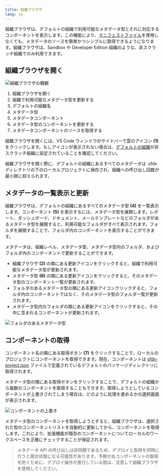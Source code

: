 ```yaml
---
title: 組織ブラウザ
lang: ja
---
```


組織ブラウザは、デフォルトの組織で利用可能なメタデータ型とそれに対応するコンポーネントを表示します。この機能により、[マニフェストファイル](./ja/user-guide/development-models/#マニフェストを使用してプロジェクトを作成する)を使用しなくても、メタデータのソースを簡単かつシンプルに取得できるようになります。組織ブラウザは、Sandbox や Developer Edition 組織のような、非スクラッチ組織でのみ利用できます。

## 組織ブラウザを開く

![組織ブラウザの概観](./images/org_browser_overview.png)

1. 組織ブラウザを開く
2. 組織で利用可能なメタデータ型を更新する
3. デフォルトの組織名
4. メタデータ型
5. メタデータコンポーネント
6. メタデータ型のコンポーネントを更新する
7. メタデータコンポーネントのソースを取得する

組織ブラウザを開くには、VS Code ウィンドウのサイドバーで雲のアイコン **(1)** をクリックします。もしアイコンが表示されない場合は、[デフォルトの組織](./ja/user-guide/default-org)が非スクラッチ組織に設定されていることを確認してください。

組織ブラウザを開く際に、デフォルトの組織にあるすべてのメタデータは .sfdx ディレクトリの下のローカルプロジェクトに保存され、組織への呼び出し回数が最小限に抑えられます。

## メタデータの一覧表示と更新

組織ブラウザは、デフォルトの組織にあるすべてのメタデータ型 **(4)** を一覧表示します。コンポーネント **(5)** を表示するには、メタデータ型を展開します。レポート、ダッシュボード、ドキュメント、メールテンプレートなどのフォルダがあるメタデータ型を展開すると、利用可能なフォルダがすべて表示されます。フォルダを展開することで、フォルダ内のコンポーネントを表示することができます。

メタデータは、組織レベル、メタデータ型、メタデータ型内のフォルダ、およびフォルダ内のコンポーネントで更新することができます。

- 組織ブラウザ **(2)** の隣にある更新アイコンをクリックすると、組織で利用可能なメタデータ型が更新されます。
- メタデータ型 **(6)** の隣にある更新アイコンをクリックすると、そのメタデータ型のコンポーネント一覧が更新されます。
- フォルダのあるメタデータ型の隣にある更新アイコンクリックすると、フォルダ内のコンポーネントではなく、そのメタデータ型のフォルダ一覧が更新されます。
- メタデータ型内のフォルダの隣にある更新アイコンをクリックすると、その中に含まれるコンポーネントが更新されます。

![フォルダのあるメタデータ型](./images/org_browser_folders.png)

## コンポーネントの取得

コンポーネント名の隣にある取得ボタン **(7)** をクリックすることで、ローカルのプロジェクトにコンポーネントを取得できます。現在、コンポーネントは [sfdx-project.json](./ja/getting-started/first-project/#sfdx-projectjson-ファイル) ファイルで定義されているデフォルトのパッケージディレクトリに取得されます。

メタデータ型の隣にある取得ボタンをクリックすることで、デフォルトの組織から複数のコンポーネントを取得することもできます。取得しようとしているコンポーネントが上書きされてしまう場合は、どのように処理を進めるかの選択画面が表示されます。

![コンポーネントの上書き](./images/overwrite-prompt.png)

メタデータ型のコンポーネントを取得しようとすると、組織ブラウザは、選択された型のコンポーネントリストを自動的に更新してから、コンポーネントを取得します。これにより、拡張機能が既存のコンポーネントについてローカルのワークスペースを正確にチェックすることが保証されます。

> メタデータ API の呼び出しは非同期であるため、デプロイと取得を同時に行うと競合状態になる可能性があります。予期せぬコンポーネントの取得を防ぐために、デプロイ操作が進行している間は、注意して組織ブラウザを使用してください。

